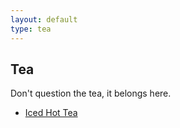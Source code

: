 ```yaml
---
layout: default
type: tea
---
```


## Tea ##

Don't question the tea, it belongs here.

 - [Iced Hot Tea](iced_hot_tea.html)
